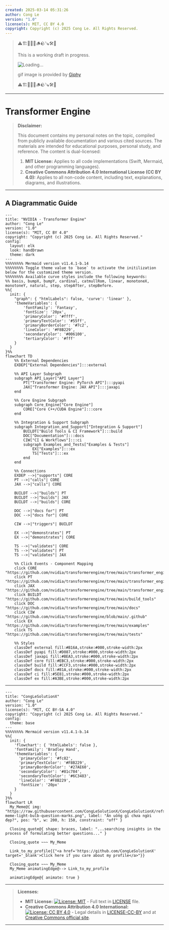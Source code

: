 ```yaml
---
created: 2025-03-14 05:31:26
author: Cong Le
version: "1.0"
license(s): MIT, CC BY 4.0
copyright: Copyright (c) 2025 Cong Le. All Rights Reserved.
---
```



> ⚠️🏗️🚧🦺🧱🪵🪨🪚🛠️👷
> 
> This is a working draft in progress.
> 
> ![Loading...](https://media0.giphy.com/media/v1.Y2lkPTc5MGI3NjExcW81YW4zenN4bGY0Y2txemY2bmIxZGx0bzJhcThzbTk3eG4zZzFzOSZlcD12MV9pbnRlcm5hbF9naWZfYnlfaWQmY3Q9Zw/RGMDSeGPAPyrC/giphy.gif)
> 
> gif image is provided by [Giphy](https://giphy.com)
> 
> ⚠️🏗️🚧🦺🧱🪵🪨🪚🛠️👷

----


# Transformer Engine
> **Disclaimer:**
>
> This document contains my personal notes on the topic,
> compiled from publicly available documentation and various cited sources.
> The materials are intended for educational purposes, personal study, and reference.
> The content is dual-licensed:
> 1. **MIT License:** Applies to all code implementations (Swift, Mermaid, and other programming languages).
> 2. **Creative Commons Attribution 4.0 International License (CC BY 4.0):** Applies to all non-code content, including text, explanations, diagrams, and illustrations.
---


## A Diagrammatic Guide 


```mermaid
---
title: "NVIDIA - Transformer Engine"
author: "Cong Le"
version: "1.0"
license(s): "MIT, CC BY 4.0"
copyright: "Copyright (c) 2025 Cong Le. All Rights Reserved."
config:
  layout: elk
  look: handDrawn
  theme: dark
---
%%%%%%%% Mermaid version v11.4.1-b.14
%%%%%%%% Toggle theme value to `base` to activate the initilization below for the customized theme version.
%%%%%%%% Available curve styles include the following keywords:
%% basis, bumpX, bumpY, cardinal, catmullRom, linear, monotoneX, monotoneY, natural, step, stepAfter, stepBefore.
%%{
  init: {
    "graph": { "htmlLabels": false, 'curve': 'linear' },
    'themeVariables': {
        'fontFamily': 'Fantasy',
        'fontSize': '20px',
        'primaryColor': '#ffff',
        'primaryTextColor': '#55ff',
        'primaryBorderColor': '#7c2',
        'lineColor': '#F8B229',
        'secondaryColor': '#006100',
        'tertiaryColor': '#fff'
    }
  }
}%%
flowchart TD
    %% External Dependencies
    EXDEP["External Dependencies"]:::external

    %% API Layer Subgraph
    subgraph API_Layer["API Layer"]
        PT["Transformer Engine: PyTorch API"]:::pyapi
        JAX["Transformer Engine: JAX API"]:::jaxapi
    end

    %% Core Engine Subgraph
    subgraph Core_Engine["Core Engine"]
        CORE["Core C++/CUDA Engine"]:::core
    end

    %% Integration & Support Subgraph
    subgraph Integration_and_Support["Integration & Support"]
        BUILDT["Build Tools & CI Framework"]:::build
        DOC["Documentation"]:::docs
        CIW["CI & Workflows"]:::ci
        subgraph Examples_and_Tests["Examples & Tests"]
            EX["Examples"]:::ex
            TS["Tests"]:::ex
        end
    end

    %% Connections
    EXDEP -->|"supports"| CORE
    PT -->|"calls"| CORE
    JAX -->|"calls"| CORE

    BUILDT -->|"builds"| PT
    BUILDT -->|"builds"| JAX
    BUILDT -->|"builds"| CORE

    DOC -->|"docs for"| PT
    DOC -->|"docs for"| CORE

    CIW -->|"triggers"| BUILDT

    EX -->|"demonstrates"| PT
    EX -->|"demonstrates"| CORE

    TS -->|"validates"| CORE
    TS -->|"validates"| PT
    TS -->|"validates"| JAX

    %% Click Events - Component Mapping
    click CORE "https://github.com/nvidia/transformerengine/tree/main/transformer_engine/common"
    click PT "https://github.com/nvidia/transformerengine/tree/main/transformer_engine/pytorch"
    click JAX "https://github.com/nvidia/transformerengine/tree/main/transformer_engine/jax"
    click BUILDT "https://github.com/nvidia/transformerengine/tree/main/build_tools"
    click DOC "https://github.com/nvidia/transformerengine/tree/main/docs"
    click CIW "https://github.com/nvidia/transformerengine/blob/main/.github"
    click EX "https://github.com/nvidia/transformerengine/tree/main/examples"
    click TS "https://github.com/nvidia/transformerengine/tree/main/tests"

    %% Styles
    classDef external fill:#B16A,stroke:#000,stroke-width:2px
    classDef pyapi fill:#D087,stroke:#000,stroke-width:2px
    classDef jaxapi fill:#BEA3,stroke:#000,stroke-width:2px
    classDef core fill:#EBC3,stroke:#000,stroke-width:2px
    classDef build fill:#CCF3,stroke:#000,stroke-width:2px
    classDef docs fill:#81A,stroke:#000,stroke-width:2px
    classDef ci fill:#5E81,stroke:#000,stroke-width:2px
    classDef ex fill:#A3BE,stroke:#000,stroke-width:2px

```




---

<!-- 
```mermaid
%% Current Mermaid version
info
```  -->


```mermaid
---
title: "CongLeSolutionX"
author: "Cong Le"
version: "1.0"
license(s): "MIT, CC BY-SA 4.0"
copyright: "Copyright (c) 2025 Cong Le. All Rights Reserved."
config:
  theme: base
---
%%%%%%%% Mermaid version v11.4.1-b.14
%%{
  init: {
    'flowchart': { 'htmlLabels': false },
    'fontFamily': 'Bradley Hand',
    'themeVariables': {
      'primaryColor': '#fc82',
      'primaryTextColor': '#F8B229',
      'primaryBorderColor': '#27AE60',
      'secondaryColor': '#81c784',
      'secondaryTextColor': '#6C3483',
      'lineColor': '#F8B229',
      'fontSize': '20px'
    }
  }
}%%
flowchart LR
  My_Meme@{ img: "https://raw.githubusercontent.com/CongLeSolutionX/CongLeSolutionX/refs/heads/main/assets/images/My-meme-light-bulb-question-marks.png", label: "Ăn uống gì chưa ngừi đẹp?", pos: "b", w: 200, h: 150, constraint: "off" }

  Closing_quote@{ shape: braces, label: "...searching insights in the process of formulating better questions..." }

  Closing_quote ~~~ My_Meme
    
  Link_to_my_profile{{"<a href='https://github.com/CongLeSolutionX' target='_blank'>Click here if you care about my profile</a>"}}

  Closing_quote ~~~ My_Meme
  My_Meme animatingEdge@--> Link_to_my_profile
  
  animatingEdge@{ animate: true }

```

---
> **Licenses:**
>
> - **MIT License:**  [![License: MIT](https://img.shields.io/badge/License-MIT-yellow.svg)](LICENSE) - Full text in [LICENSE](LICENSE) file.
> - **Creative Commons Attribution 4.0 International:** [![License: CC BY 4.0](https://licensebuttons.net/l/by/4.0/88x31.png)](LICENSE-CC-BY) - Legal details in [LICENSE-CC-BY](LICENSE-CC-BY) and at [Creative Commons official site](http://creativecommons.org/licenses/by/4.0/).
> 
---
